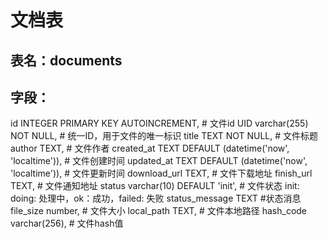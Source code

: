 # 文档表
## 表名：documents
## 字段：
id INTEGER PRIMARY KEY AUTOINCREMENT, # 文件id
UID varchar(255) NOT NULL, # 统一ID，用于文件的唯一标识
title TEXT NOT NULL, # 文件标题
author TEXT, # 文件作者
created_at TEXT DEFAULT (datetime('now', 'localtime')), # 文件创建时间
updated_at TEXT DEFAULT (datetime('now', 'localtime')), # 文件更新时间
download_url TEXT, # 文件下载地址
finish_url TEXT, # 文件通知地址
status varchar(10) DEFAULT 'init', # 文件状态 init: doing: 处理中，ok：成功，failed: 失败
status_message TEXT  #状态消息
file_size number, # 文件大小
local_path TEXT,  # 文件本地路径
hash_code varchar(256),  # 文件hash值
